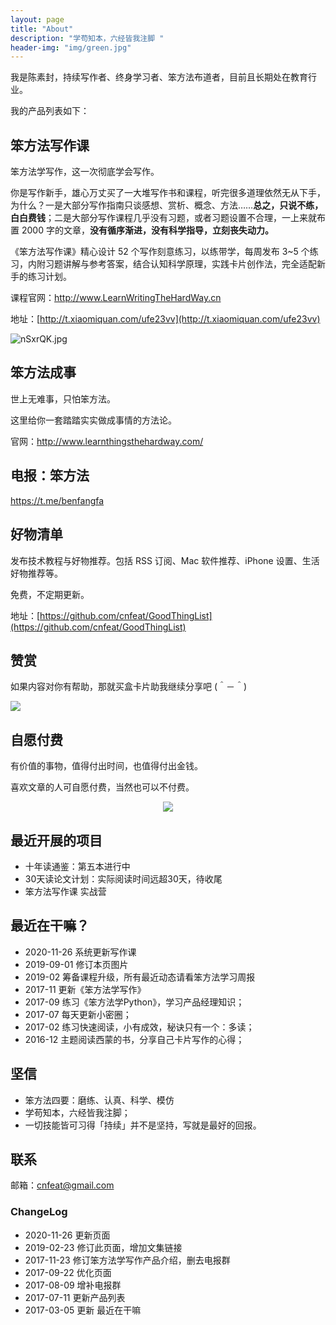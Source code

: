 ```yaml
---
layout: page
title: "About"
description: "学苟知本，六经皆我注脚 "
header-img: "img/green.jpg"
---
```



我是陈素封，持续写作者、终身学习者、笨方法布道者，目前且长期处在教育行业。

我的产品列表如下：


## 笨方法写作课

笨方法学写作，这一次彻底学会写作。

你是写作新手，雄心万丈买了一大堆写作书和课程，听完很多道理依然无从下手，为什么？一是大部分写作指南只谈感想、赏析、概念、方法……**总之，只说不练，白白费钱**；二是大部分写作课程几乎没有习题，或者习题设置不合理，一上来就布置 2000 字的文章，**没有循序渐进，没有科学指导，立刻丧失动力。**

《笨方法写作课》精心设计 52 个写作刻意练习，以练带学，每周发布 3~5 个练习，内附习题讲解与参考答案，结合认知科学原理，实践卡片创作法，完全适配新手的练习计划。

课程官网：http://www.LearnWritingTheHardWay.cn

地址：[http://t.xiaomiquan.com/ufe23vv](http://t.xiaomiquan.com/ufe23vv)

![nSxrQK.jpg](https://s2.ax1x.com/2019/09/01/nSxrQK.jpg)


## 笨方法成事

世上无难事，只怕笨方法。

这里给你一套踏踏实实做成事情的方法论。


官网：http://www.learnthingsthehardway.com/



## 电报：笨方法

https://t.me/benfangfa


##  好物清单

发布技术教程与好物推荐。包括 RSS 订阅、Mac 软件推荐、iPhone 设置、生活好物推荐等。

免费，不定期更新。

地址：[https://github.com/cnfeat/GoodThingList](https://github.com/cnfeat/GoodThingList)

## 赞赏


如果内容对你有帮助，那就买盒卡片助我继续分享吧 (＾－＾)

![](https://s2.ax1x.com/2019/03/16/AZUnVU.png)


## 自愿付费

有价值的事物，值得付出时间，也值得付出金钱。

喜欢文章的人可自愿付费，当然也可以不付费。


<center>
    <p><img src="https://s2.ax1x.com/2019/09/01/nSxTOS.jpg" align="center"></p>
</center>


## 最近开展的项目


- 十年读通鉴：第五本进行中
- 30天读论文计划：实际阅读时间远超30天，待收尾
- 笨方法写作课 实战营 


## 最近在干嘛？



- 2020-11-26 系统更新写作课
- 2019-09-01 修订本页图片
- 2019-02 筹备课程升级，所有最近动态请看笨方法学习周报
- 2017-11 更新《笨方法学写作》
- 2017-09 练习《笨方法学Python》，学习产品经理知识；
- 2017-07 每天更新小密圈；
- 2017-02 练习快速阅读，小有成效，秘诀只有一个：多读；
- 2016-12 主题阅读西蒙的书，分享自己卡片写作的心得；


## 坚信

- 笨方法四要：磨练、认真、科学、模仿
- 学苟知本，六经皆我注脚；
- 一切技能皆可习得「持续」并不是坚持，写就是最好的回报。


## 联系

邮箱：cnfeat@gmail.com


### ChangeLog


- 2020-11-26 更新页面
- 2019-02-23 修订此页面，增加文集链接
- 2017-11-23 修订笨方法学写作产品介绍，删去电报群
- 2017-09-22 优化页面
- 2017-08-09 增补电报群
- 2017-07-11 更新产品列表
- 2017-03-05 更新 最近在干嘛
